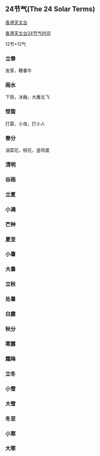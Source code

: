 ## 24节气(The 24 Solar Terms)

[香港天文台](http://gb.weather.gov.hk/gts/time/24solartermsc.htm)

[香港天文台24节气时间](http://www.hko.gov.hk/gts/astron2017/24SolarTerms_2017.xml)

12节+12气

### 立春

发芽，鞭春牛

### 雨水

下雨，冰融，大雁北飞

### 惊蛰

打雷，小虫，打小人

### 春分

油菜花，桃花，竖鸡蛋

### 清明

### 谷雨

### 立夏

### 小满

### 芒种

### 夏至

### 小暑

### 大暑

### 立秋

### 处暑

### 白露

### 秋分

### 寒露

### 霜降

### 立冬

### 小雪

### 大雪

### 冬至

### 小寒

### 大寒

